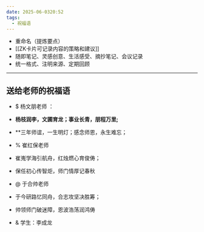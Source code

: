 ```yaml
---
date: 2025-06-0320:52
tags:
  - 祝福语
---
```

- 重命名（提炼要点）
- [[ZK卡片可记录内容的策略和建议]]
- 随即笔记、灵感创意、生活感受、摘抄笔记、会议记录
- 统一格式、注明来源、定期回顾
---
## 送给老师的祝福语
- $ 杨文朋老师 ：
- **杨枝润李，文圃育龙；事业长青，朋程万里;**
- **三年师谊，一生明灯；感念师恩，永生难忘；
- % 崔红保老师 
- 崔嵬学海引航舟，红烛燃心育俊俦；
- 保任初心传智炬，师门情厚记春秋
- @ 于合帅老师 
- 于今研路忆同舟，合志攻坚决胜筹；
- 帅领师门破迷障，恩波浩荡润鸿俦

- &  学生：李成龙 
